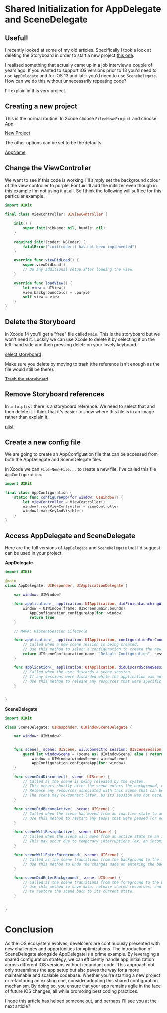 # Shared Initialization for AppDelegate and SceneDelegate
## Useful!

I recently looked at some of my old articles. Specifically I took a look at deleting the Storyboard in order to start a new project [this one](https://stevenpcurtis.medium.com/delete-storyboard-xcode-14-edition-5bb78c150ff5#:~:text=Get%20rid%20of%20the%20storyboard,file%2C%20and%20then%20press%20delete.).

I realised something that actually came up in a job interview a couple of years ago. If you wanted to support iOS versions prior to 13 you'd need to use `AppDelegate` and for iOS 13 and later you'd need to use `SceneDelegate`. How can we do this without unnecessarily repeating code?

I'll explain in this very project.

## Creating a new project
This is the normal routine. In Xcode choose `File>New>Project` and choose App.

[New Project](Images/newproject.png)<br>

The other options can be set to be the defaults.

[AppName](Images/appname.png)<br>

## Change the ViewController
We want to see if this code is working. I'll simply set the background colour of the view controller to purple. For fun I'll add the initilizer even though in this example I'm not using it at all.
So I think the following will suffice for this particular example.

```swift
import UIKit

final class ViewController: UIViewController {
    
    init() {
        super.init(nibName: nil, bundle: nil)
    }
    
    required init?(coder: NSCoder) {
        fatalError("init(coder:) has not been implemented")
    }
    
    override func viewDidLoad() {
        super.viewDidLoad()
        // Do any additional setup after loading the view.
    }

    override func loadView() {
        let view = UIView()
        view.backgroundColor = .purple
        self.view = view
    }
}
```

## Delete the Storyboard
In Xcode 14 you'll get a "free" file called `Main`. This is the storyboard but we won't need it.
Luckily we can use Xcode to delete it by selecting it on the left-hand side and then pressing delete on your lovely keyboard.

[select storyboard](storyboard.png)<br>

Make sure you delete by moving to trash (the reference isn't enough as the file would still be there).

[Trash the storyboard](trash.png)

## Remove Storyboard references
In `info.plist` there is a storyboard reference. We need to select that and then delete it.
I think that it's easier to show where this file is in an image rather than explain it.

[plist](plist.png)

## Create a new config file
We are going to create an AppConfiguation file that can be accessed from both the AppDelegate and SceneDelegate files.

In Xcode we can `File>New>File...` to create a new file. I've called this file `AppConfiguration`.

```swift
import UIKit

final class AppConfiguration {
    static func configureApp(for window: UIWindow?) {
        let viewController = ViewController()
        window?.rootViewController = viewController
        window?.makeKeyAndVisible()
    }
}
```

## Access AppDelegate and SceneDelegate
Here are the full versions of `AppDelegate` and `SceneDelegate` that I'd suggest can be used in your project.

**AppDelegate**
```swift
import UIKit

@main
class AppDelegate: UIResponder, UIApplicationDelegate {

    var window: UIWindow?

    func application(_ application: UIApplication, didFinishLaunchingWithOptions launchOptions: [UIApplication.LaunchOptionsKey: Any]?) -> Bool {
        window = UIWindow(frame: UIScreen.main.bounds)
           AppConfiguration.configureApp(for: window)
           return true
    }

    // MARK: UISceneSession Lifecycle

    func application(_ application: UIApplication, configurationForConnecting connectingSceneSession: UISceneSession, options: UIScene.ConnectionOptions) -> UISceneConfiguration {
        // Called when a new scene session is being created.
        // Use this method to select a configuration to create the new scene with.
        return UISceneConfiguration(name: "Default Configuration", sessionRole: connectingSceneSession.role)
    }

    func application(_ application: UIApplication, didDiscardSceneSessions sceneSessions: Set<UISceneSession>) {
        // Called when the user discards a scene session.
        // If any sessions were discarded while the application was not running, this will be called shortly after application:didFinishLaunchingWithOptions.
        // Use this method to release any resources that were specific to the discarded scenes, as they will not return.
    }


}
```
**SceneDelegate**
```swift
import UIKit

class SceneDelegate: UIResponder, UIWindowSceneDelegate {

    var window: UIWindow?


    func scene(_ scene: UIScene, willConnectTo session: UISceneSession, options connectionOptions: UIScene.ConnectionOptions) {
        guard let windowScene = (scene as? UIWindowScene) else { return }
            window = UIWindow(windowScene: windowScene)
            AppConfiguration.configureApp(for: window)
    }

    func sceneDidDisconnect(_ scene: UIScene) {
        // Called as the scene is being released by the system.
        // This occurs shortly after the scene enters the background, or when its session is discarded.
        // Release any resources associated with this scene that can be re-created the next time the scene connects.
        // The scene may re-connect later, as its session was not necessarily discarded (see `application:didDiscardSceneSessions` instead).
    }

    func sceneDidBecomeActive(_ scene: UIScene) {
        // Called when the scene has moved from an inactive state to an active state.
        // Use this method to restart any tasks that were paused (or not yet started) when the scene was inactive.
    }

    func sceneWillResignActive(_ scene: UIScene) {
        // Called when the scene will move from an active state to an inactive state.
        // This may occur due to temporary interruptions (ex. an incoming phone call).
    }

    func sceneWillEnterForeground(_ scene: UIScene) {
        // Called as the scene transitions from the background to the foreground.
        // Use this method to undo the changes made on entering the background.
    }

    func sceneDidEnterBackground(_ scene: UIScene) {
        // Called as the scene transitions from the foreground to the background.
        // Use this method to save data, release shared resources, and store enough scene-specific state information
        // to restore the scene back to its current state.
    }


}

```

# Conclusion
As the iOS ecosystem evolves, developers are continuously presented with new challenges and opportunities for optimizations. The introduction of SceneDelegate alongside AppDelegate is a prime example. By leveraging a shared configuration strategy, we can efficiently handle app initialization across different iOS versions without redundant code. This approach not only streamlines the app setup but also paves the way for a more maintainable and scalable codebase. Whether you're starting a new project or refactoring an existing one, consider adopting this shared configuration mechanism. By doing so, you ensure that your app remains agile in the face of future iOS changes, all while promoting best coding practices.

I hope this article has helped someone out, and perhaps I'll see you at the next article?
